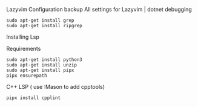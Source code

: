 Lazyvim Configuration backup
All settings for Lazyvim | dotnet debugging

```
sudo apt-get install grep
sudo apt-get install ripgrep
```

Installing Lsp

Requirements
```
sudo apt-get install python3
sudo apt-get install unzip
sudo apt-get install pipx
pipx ensurepath
```
C++ LSP ( use :Mason to add cpptools)
```
pipx install cpplint
```
